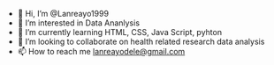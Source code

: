 - 👋 Hi, I’m @Lanreayo1999
- 👀 I’m interested in Data Ananlysis
- 🌱 I’m currently learning HTML, CSS, Java Script, pyhton
- 💞️ I’m looking to collaborate on health related  research data analysis
- 📫 How to reach me lanreayodele@gmail.com

<!---
Lanreayo1999/Lanreayo1999 is a ✨ special ✨ repository because its `README.md` (this file) appears on your GitHub profile.
You can click the Preview link to take a look at your changes.
--->

